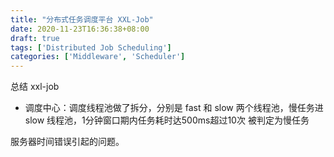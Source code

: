 ```yaml
---
title: "分布式任务调度平台 XXL-Job"
date: 2020-11-23T16:36:38+08:00
draft: true
tags: ['Distributed Job Scheduling']
categories: ['Middleware', 'Scheduler']
---
```


总结 xxl-job


- 调度中心：调度线程池做了拆分，分别是 fast 和 slow 两个线程池，慢任务进 slow 线程池，1分钟窗口期内任务耗时达500ms超过10次 被判定为慢任务

服务器时间错误引起的问题。
